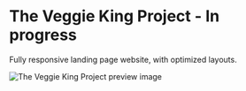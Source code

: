 # The Veggie King Project - In progress

Fully responsive landing page website, with optimized layouts.

![The Veggie King Project preview image](https://github.com/elise-bigdevsoon/big-dev-soon-the-veggie-king/blob/main/project-preview.png?raw=true)
